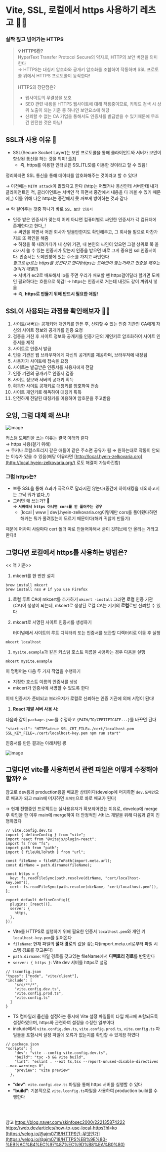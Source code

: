 # Vite, SSL, 로컬에서 https 사용하기 레츠고 🏃‍♀️

### 살짝 짚고 넘어가는 HTTPS

> **💡 HTTPS란?**<br/>
> HyperText Transfer Protocol Secure의 약자로, HTTP의 보안 버전을 의미한다<br/>
> → HTTPS는 대칭키 암호화와 공개키 암호화를 조합하여 작동하며 SSL 프로토콜 위에서 HTTPS 프로토콜이 동작한다!<br/><br/>
> HTTPS의 장단점은?
>
> - 웹사이트의 무결성을 보호
> - SEO 관련 내용을 HTTPS 웹사이트에 대해 적용중이므로, 키워드 검색 시 상위 노출이 되는 기준 중 하나인 보안요소에 해당
> - 신뢰할 수 없는 CA 기업을 통해서도 인증서를 발급받을 수 있기때문에 무조건 안전한 것은 아님!

## SSL과 사용 이유 🤔

- SSL(Secure Socket Layer)는 보안 프로토콜을 통해 클라이언트와 서버가 보안이 향상된 통신을 하는 것을 의미! [출처](https://blog.naver.com/skinfosec2000/222135874222)
  - 즉, https를 이용한 인터넷은 SSL(TLS)를 이용한 것이라고 할 수 있음!

정리하자면 SSL 통신을 통해 데이터를 암호화해주는 것이라고 할 수 있다!

→ 이전에는 `MITM attack`이 많았다고 한다 (http는 어쨌거나 통신인데 서버한테 내가 클라이언트인 척, 클라이언트는 서버인 척 하면서 중간에서 내용을 다 까볼 수 있기 때문에,,) 이를 위해 나온 https는 중간에서 못 까보게 방어하는 것과 같다

⇒ 락 걸어주는 것중 하나가 바로 `SSL 보안 인증서`

- 인증 받은 인증서가 맞는지 어케 아냐면 컴퓨터별로 싸인한 인증서가 각 컴퓨터에 존재한다고 한다,,!<br/>
  → 싸인을 하면서 어떤 회사가 믿을만한지도 확인해주고, 그 회사들 밑으로 마찬가지로 또 확인을 해줌<br/>
  ⇒ 하청을 쭉 내려가다가 내 상위 기관, 내 본인의 싸인이 있으면 그걸 상위로 쭉 올라가서 쓸 수 있는 인증서가 맞는지 인증을 받으면 바로 그게 중요한 ssl 인증서이다. 인증서는 도메인창에 있는 주소를 가지고 싸인한다<br/>
  _참고로 ip로는 https를 못건다고 한다(https는 도메인이 맞는거라고 인증을 해주는 것이기 때문!!)_<br/>
  ⇒ 서버가 ec2로 배포해서 ip를 주면 우리가 배포할 땐 https걸어달라 할거면 도메인 필요하다는 흐름으로 쭉감! → https는 인증서로 거는데 내것도 같이 끼워서 넣음<br/>
  ⇒ 즉, **https로 만들기 위해 반드시 필요한 애임!**

## SSL이 사용되는 과정을 확인해보자 🕵️‍♀️

1. 사이트(서버)는 공개키와 개인키를 만든 후, 신뢰할 수 있는 인증 기관인 CA에게 자신의 사이트 정보와 공개키를 인증 요청
2. 검증을 거친 후 사이트 정보와 공개키를 인증기관의 개인키로 암호화하여 사이트 인증서를 제작
3. 사이트로 인증서 발급
4. 인증 기관은 웹 브라우저에게 자신의 공개키를 제공하며, 브라우저에 내장됨
5. 사용자가 사이트에 접속을 요청
6. 사이트는 발급받은 인증서를 사용자에게 전달
7. 인증 기관의 공개키로 인증서 검증
8. 사이트 정보와 서버의 공개키 획득
9. 획득한 사이트 공개키로 대칭키를 암호화여 전송
10. 사이트 개인키로 해독하여 대칭키 획득
11. 안전하게 전달된 대칭키를 이용하여 암호문을 주고받음

## 오잉, 그럼 대체 왜 쓰냐!

![image](https://github.com/user-attachments/assets/2b27a5ee-0004-4310-a11f-3d59f70e4ea5)

커스텀 도메인을 쓰는 이유는 결국 아래와 같다 <Br/>
→ https 사용(걸기 위해)<br/>
→ 쿠키나 로컬스토리지 같은 애들이 같은 주소면 공유가 됨 ⇒ 원하는대로 작동이 안되는 이슈가 있을 수 있음(해당 이유라면 [http://local.hyein-zelkovaria.org](http://local.hyein-zelkovaria.org/) 로도 해결이 가능하긴함)

### 그럼 https는?

- 보통 SSL을 통해 효과가 극적으로 달라지진 않는다(중간에 하이재킹을 제외하고서는 그닥 뭐가 없다,,!)
- 그러면 왜 쓰는가? 🤔 <Br/>⇒ **`서버에서 https 아니면 cors를 안 풀어주는 경우`**
  - [local | www | dev].hyein-zelkovaria.org이렇게만 cors를 풀어줬다하면 해커는 뭐가 풀려있는지 모르기 때문이다(해커 귀찮게 만들기)

때문에 어차피 사람마다 cert 폴더 따로 만들어야해서 굳이 깃허브에 안 올리는 거라고 한다!!

## 그렇다면 로컬에서 https를 사용하는 방법은?

<< 맥 기준>>

1. mkcert를 한 번만 설치

```tsx
brew install mkcert
brew install nss # if you use Firefox
```

1.  로컬 루트 CA에 mkcert를 추가하기
    `mkcert -install`
    그러면 로컬 인증 기관 (CA)이 생성이 되는데, mkcert로 생성된 로컬 CA는 기기의 **로컬**로만 신뢰할 수 있다
2.  mkcert로 서명된 사이트 인증서를 생성하기

    터미널에서 사이트의 루트 디렉터리 또는 인증서를 보관할 디렉터리로 이동 후 실행

```
mkcert localhost
```

1. `mysite.example`과 같은 커스텀 호스트 이름을 사용하는 경우 다음을 실행

```
mkcert mysite.example
```

이 명령어는 다음 두 가지 작업을 수행하기

- 지정한 호스트 이름의 인증서를 생성
- mkcert가 인증서에 서명할 수 있도록 한다

이제 인증서가 준비되고 브라우저가 로컬로 신뢰하는 인증 기관에 의해 서명이 된다!

1.  **React 개발 서버 사용 시:**

다음과 같이 `package.json`를 수정하고 `{PATH/TO/CERTIFICATE...}`를 바꾸면 된다

```tsx
"start:ssl": "HTTPS=true SSL_CRT_FILE=./cert/localhost.pem SSL_KEY_FILE=./cert/localhost-key.pem npm run start"
```

인증서를 만든 결과는 아래처럼 뿅

![image](https://github.com/user-attachments/assets/a28a415a-a831-4981-80b4-ad24c0f5756b)

## 그렇다면 vite를 사용하면서 관련 파일은 어떻게 수정해야할까? 💦

참고로 dev용과 production용을 배포한 상태이다(develop에 머지하면 `dev.도메인`으로 배포가 되고 main에 머지하면 `도메인`으로 바로 배포가 된다)

→ 현재 진행중인 프로젝트는 실사용유저가 확보되어있는 이유로, develop에 merge 후 확인을 한 이후 main에 merge하여 더 안정적인 서비스 개발을 위해 다음과 같이 진행하였다

```tsx
// vite.config.dev.ts
import { defineConfig } from "vite";
import react from "@vitejs/plugin-react";
import fs from "fs";
import path from "path";
import { fileURLToPath } from "url";

const fileName = fileURLToPath(import.meta.url);
const dirName = path.dirname(fileName);

const https = {
  key: fs.readFileSync(path.resolve(dirName, "cert/localhost-key.pem")),
  cert: fs.readFileSync(path.resolve(dirName, "cert/localhost.pem")),
};

export default defineConfig({
  plugins: [react()],
  server: {
    https,
  },
});
```

- Vite를 HTTPS로 실행하기 위해 필요한 인증서 `localhost.pem`와 개인 키 `localhost-key.pem`를 읽어온다
- `fileName`: 현재 파일의 **절대 경로**의 값을 갖는다(import.meta.url로부터 파일 시스템 경로를 갖고온다)
- `path.dirname`: 파일 경로를 갖고있는 fileName에서 **디렉토리 경로**를 반환한다
- `server: { https }`: Vite dev 서버를 https로 설정

```tsx
// tsconfig.json
"types": ["node", "vite/client"],
"include": [
    "src/**/*",
    "vite.config.dev.ts",
    "vite.config.prod.ts",
    "vite.config.ts"
  ]
}
```

- TS 컴파일러 옵션을 설정하는 동시에 Vite 설정 파일들이 타입 체크에 포함되도록 설정하였으며, https와 관련하여 설정을 수정한 일부이다
- include에서 `vite.config.dev.ts`, `vite.config.prod.ts`, `vite.config.ts` 파일들을 포함시켜 설정 파일에 오류가 없는지를 확인할 수 있게끔 하였다

```tsx
// package.json
"scripts": {
    "dev": "vite --config vite.config.dev.ts",
    "build": "tsc -b && vite build",
    "lint": "eslint . --ext ts,tsx --report-unused-disable-directives --max-warnings 0",
    "preview": "vite preview"
  },
```

- **“dev”**: `vite.confgi.dev.ts` 파일을 통해 https 서버를 실행할 수 있다
- **“build”**: 기본적으로 `vite.lconfig.ts`파일을 사용하여 production build를 수행한다

<br/><br/>

참고
https://blog.naver.com/skinfosec2000/222135874222<br/>
https://web.dev/articles/how-to-use-local-https?hl=ko<br/>
[https://velog.io/@ajm0718/HTTPS란-무엇인가](https://velog.io/@ajm0718/HTTPS%EB%9E%80-%EB%AC%B4%EC%97%87%EC%9D%B8%EA%B0%80)
